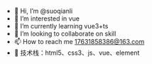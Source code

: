 - 👋 Hi, I’m @suoqianli
- 👀 I’m interested in vue
- 🌱 I’m currently learning vue3+ts
- 💞️ I’m looking to collaborate on skill
- 📫 How to reach me 17631858386@163.com
- 👋 技术栈：html5、css3、js、vue、element

